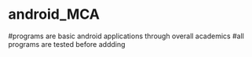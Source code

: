 # android_MCA
#programs are basic android applications through overall academics
#all programs are tested before addding
